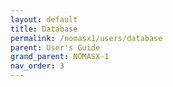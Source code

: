 ```yaml
---
layout: default
title: Database
permalink: /nomasx1/users/database
parent: User's Guide
grand_parent: NOMASX-1
nav_order: 3
---
```


